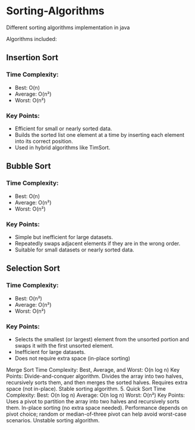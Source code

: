 # Sorting-Algorithms
Different sorting algorithms implementation in java

Algorithms included:
## Insertion Sort
### Time Complexity:
- Best: O(n)
- Average: O(n²)
- Worst: O(n²)
### Key Points:
- Efficient for small or nearly sorted data.
- Builds the sorted list one element at a time by inserting each element into its correct position.
- Used in hybrid algorithms like TimSort.

## Bubble Sort
### Time Complexity:
- Best: O(n)
- Average: O(n²)
- Worst: O(n²)
### Key Points:
- Simple but inefficient for large datasets.
- Repeatedly swaps adjacent elements if they are in the wrong order.
- Suitable for small datasets or nearly sorted data.

## Selection Sort
### Time Complexity:
- Best: O(n²)
- Average: O(n²)
- Worst: O(n²)
### Key Points:
- Selects the smallest (or largest) element from the unsorted portion and swaps it with the first unsorted element.
- Inefficient for large datasets.
- Does not require extra space (in-place sorting)

Merge Sort
Time Complexity:
Best, Average, and Worst: O(n log n)
Key Points:
Divide-and-conquer algorithm.
Divides the array into two halves, recursively sorts them, and then merges the sorted halves.
Requires extra space (not in-place).
Stable sorting algorithm.
5. Quick Sort
Time Complexity:
Best: O(n log n)
Average: O(n log n)
Worst: O(n²)
Key Points:
Uses a pivot to partition the array into two halves and recursively sorts them.
In-place sorting (no extra space needed).
Performance depends on pivot choice; random or median-of-three pivot can help avoid worst-case scenarios.
Unstable sorting algorithm.

